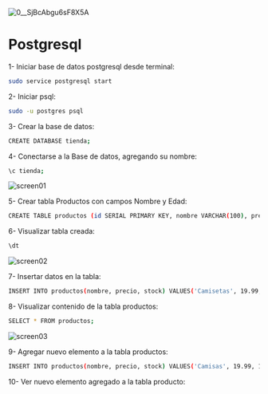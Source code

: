 ![0__SjBcAbgu6sF8X5A](https://github.com/pedro-donoso/Postgresql/assets/68760595/c4386299-6604-4a21-86b9-58a66aae3d96)

# Postgresql

1- Iniciar base de datos postgresql desde terminal:

```bash
sudo service postgresql start
```

2- Iniciar psql:

```bash
sudo -u postgres psql
```

3- Crear la base de datos:

```bash
CREATE DATABASE tienda;
```

4- Conectarse a la Base de datos, agregando su nombre:

```bash
\c tienda;
```
![screen01](https://github.com/pedro-donoso/Postgresql/assets/68760595/ea4576ed-d09a-43ab-acfd-cce0760436e2)

5- Crear tabla Productos con campos Nombre y Edad:

```bash
CREATE TABLE productos (id SERIAL PRIMARY KEY, nombre VARCHAR(100), precio NUMERIC(10,2), stock INT);
```

6- Visualizar tabla creada:

```bash
\dt
```
![screen02](https://github.com/pedro-donoso/Postgresql/assets/68760595/c2fbbca0-868a-4242-9e02-3c0cbb0820a0)

7- Insertar datos en la tabla:

```bash
INSERT INTO productos(nombre, precio, stock) VALUES('Camisetas', 19.99, 100), ('Pantalon', 99.00, 59), ('Zapatos', 50.99, 38);
```

8- Visualizar contenido de la tabla productos:

```bash
SELECT * FROM productos;
```
![screen03](https://github.com/pedro-donoso/Postgresql/assets/68760595/d846fb76-5e5c-483e-980f-52adb9bec157)

9- Agregar nuevo elemento a la tabla productos:

```bash
INSERT INTO productos(nombre, precio, stock) VALUES('Camisas', 19.99, 100.5);
```
10- Ver nuevo elemento agregado a la tabla producto:










